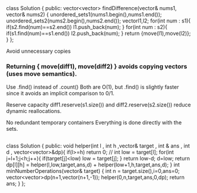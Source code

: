 ## 
class Solution {
public:
    vector<vector<int>> findDifference(vector<int>& nums1, vector<int>& nums2) {
        unordered_set<int>s1(nums1.begin(),nums1.end());
        unordered_set<int>s2(nums2.begin(),nums2.end());
        vector<int>l1,l2;
        for(int num : s1){
            if(s2.find(num)==s2.end()) l1.push_back(num);
        }
        for(int num : s2){
            if(s1.find(num)==s1.end()) l2.push_back(num);
        }
        return {move(l1),move(l2)};
    }
};

Avoid unnecessary copies
### Returning { move(diff1), move(diff2) } avoids copying vectors (uses move semantics).

Use .find() instead of .count()
Both are O(1), but .find() is slightly faster since it avoids an implicit comparison to 0/1.

Reserve capacity
diff1.reserve(s1.size()) and diff2.reserve(s2.size()) reduce dynamic reallocations.

No redundant temporary containers
Everything is done directly with the sets.


## 

class Solution {
public:
    void helper(int l , int h ,vector<int>& target , int & ans , int d , vector<vector<int>>&dp){
        if(l>=h) return 0; // 
        int low = target[l];
        for(int j=l+1;j<h;j++){
            if(target[j]<low) low = target[j];
        }
        return low-d;
        d=low;
        return dp[l][h] = helper(l,low,target,ans,d) + helper(low+1,h,target,ans,d);
    }
    int minNumberOperations(vector<int>& target) {
        int n = target.size(),i=0,ans=0;
        vector<vector<int>>dp(n+1,vector<int>(n+1,-1));
        helper(0,n,target,ans,0,dp);
        return ans;
    }
};  